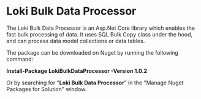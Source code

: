 # Loki Bulk Data Processor
The Loki Bulk Data Processor is an Asp.Net Core library which enables the fast bulk processing of data. It uses SQL Bulk Copy class under the hood, and can process data model collections or data tables.

The package can be downloaded on Nuget by running the following command:

**Install-Package LokiBulkDataProcessor -Version 1.0.2**

Or by searching for "**Loki Bulk Data Processor**" in the "Manage Nuget Packages for Solution" window.
